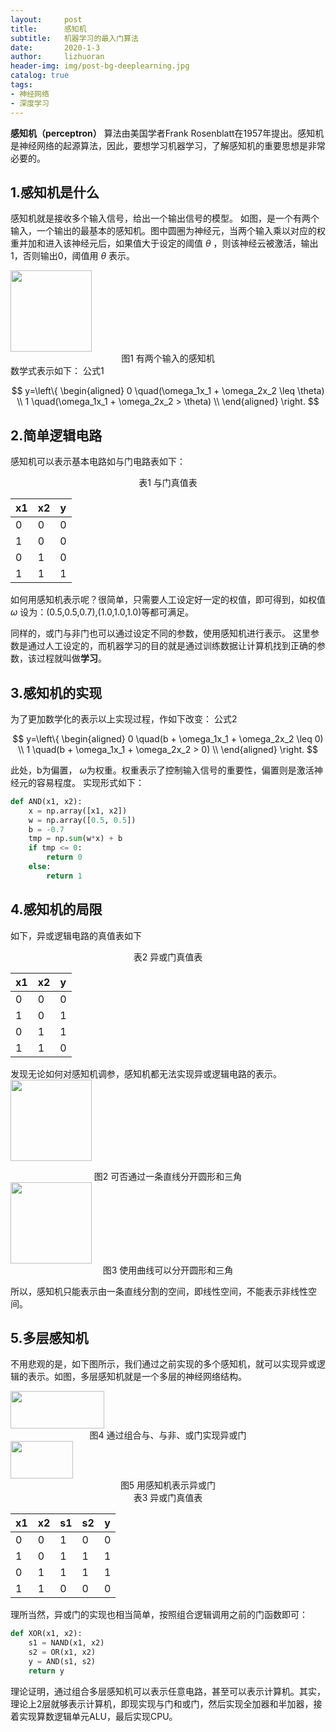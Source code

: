 ```yaml
---
layout:     post
title:      感知机
subtitle:   机器学习的最入门算法
date:       2020-1-3
author:     lizhuoran
header-img: img/post-bg-deeplearning.jpg
catalog: true
tags:
- 神经网络
- 深度学习
---
```


**感知机（perceptron）** 算法由美国学者Frank Rosenblatt在1957年提出。感知机是神经网络的起源算法，因此，要想学习机器学习，了解感知机的重要思想是非常必要的。

## 1.感知机是什么
感知机就是接收多个输入信号，给出一个输出信号的模型。
如图，是一个有两个输入，一个输出的最基本的感知机。图中圆圈为神经元，当两个输入乘以对应的权重并加和进入该神经元后，如果值大于设定的阈值 $\theta$ ，则该神经云被激活，输出1，否则输出0，阈值用 $\theta$ 表示。

<img src="https://raw.githubusercontent.com/lizhuoranget/pictures/master/7901577959743_.jpg" width="130" height="130" />

<center>图1 有两个输入的感知机</center>数学式表示如下：
公式1 

$$
y=\left\{
\begin{aligned}
0 \quad(\omega_1x_1 + \omega_2x_2 \leq \theta) \\
1 \quad(\omega_1x_1 + \omega_2x_2 > \theta) \\
\end{aligned}
\right.
$$

## 2.简单逻辑电路
感知机可以表示基本电路如与门电路表如下：

<center>表1 与门真值表</center>

|x1|x2|y|
|-|-|-|
|0|0|0|
|1|0|0|
|0|1|0|
|1|1|1|

如何用感知机表示呢？很简单，只需要人工设定好一定的权值，即可得到，如权值 $\omega$ 设为：(0.5,0.5,0.7),(1.0,1.0,1.0)等都可满足。

同样的，或门与非门也可以通过设定不同的参数，使用感知机进行表示。
这里参数是通过人工设定的，而机器学习的目的就是通过训练数据让计算机找到正确的参数，该过程就叫做**学习**。

## 3.感知机的实现
为了更加数学化的表示以上实现过程，作如下改变：
公式2

$$
y=\left\{
\begin{aligned}
0 \quad(b + \omega_1x_1 + \omega_2x_2 \leq 0) \\
1 \quad(b + \omega_1x_1 + \omega_2x_2 > 0) \\
\end{aligned}
\right.
$$

此处，b为偏置， $\omega​$ 为权重。权重表示了控制输入信号的重要性，偏置则是激活神经元的容易程度。
实现形式如下：

```python
def AND(x1, x2):
	x = np.array([x1, x2])
	w = np.array([0.5, 0.5])
	b = -0.7
	tmp = np.sum(w*x) + b
	if tmp <= 0:
		return 0
	else:
		return 1
```

## 4.感知机的局限
如下，异或逻辑电路的真值表如下

<center>表2 异或门真值表</center>

|x1|x2|y|
|-|-|-|
|0|0|0|
|1|0|1|
|0|1|1|
|1|1|0|

发现无论如何对感知机调参，感知机都无法实现异或逻辑电路的表示。
<img src="https://raw.githubusercontent.com/lizhuoranget/pictures/master/7921577959745_.jpg" width="130" height="130" />

<center>图2 可否通过一条直线分开圆形和三角</center>

<img src="https://raw.githubusercontent.com/lizhuoranget/pictures/master/7911577959744_.jpg" width="130" height="130"/>

<center>图3 使用曲线可以分开圆形和三角</center>

所以，感知机只能表示由一条直线分割的空间，即线性空间，不能表示非线性空间。

## 5.多层感知机
不用悲观的是，如下图所示，我们通过之前实现的多个感知机，就可以实现异或逻辑的表示。如图，多层感知机就是一个多层的神经网络结构。

<img src="https://raw.githubusercontent.com/lizhuoranget/pictures/master/7941577959747_.jpg"  width="150" height="60" /> 

<center>图4 通过组合与、与非、或门实现异或门</center> 

<img src="https://raw.githubusercontent.com/lizhuoranget/pictures/master/7951577959748_.jpg"  width="100" height="60" />

<center>图5 用感知机表示异或门</center>

<center>表3 异或门真值表</center>

|x1|x2|s1|s2|y|
|-|-|-|-|-|
|0|0|1|0|0|
|1|0|1|1|1|
|0|1|1|1|1|
|1|1|0|0|0|

理所当然，异或门的实现也相当简单，按照组合逻辑调用之前的门函数即可：
```python
def XOR(x1, x2):
	s1 = NAND(x1, x2)
	s2 = OR(x1, x2)
	y = AND(s1, s2)
	return y
```

理论证明，通过组合多层感知机可以表示任意电路，甚至可以表示计算机。其实，理论上2层就够表示计算机，即现实现与门和或门，然后实现全加器和半加器，接着实现算数逻辑单元ALU，最后实现CPU。
